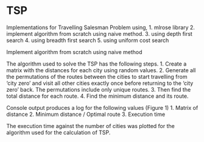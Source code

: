 # TSP

Implementations for Travelling Salesman Problem using,
	1. mlrose library
	2. implement algorithm from scratch using naive method.
	3. using depth first search
	4. using breadth first search
	5. using uniform cost search

Implement algorithm from scratch using naive method

The algorithm used to solve the TSP has the following steps.
	1. Create a matrix with the distances for each city using random values.
	2. Generate all the permutations of the routes between the cities to start travelling from ‘city zero’ and visit all other cities exactly once before returning to the ‘city zero’ back. The permutations include only unique routes.
	3. Then find the total distance for each route.
	4. Find the minimum distance and its route.

Console output produces a log  for the following values (Figure 1)
	1. Matrix of distance
	2. Minimum distance / Optimal route
	3. Execution time

The execution time against the number of cities was plotted for the algorithm used for the calculation of TSP.


